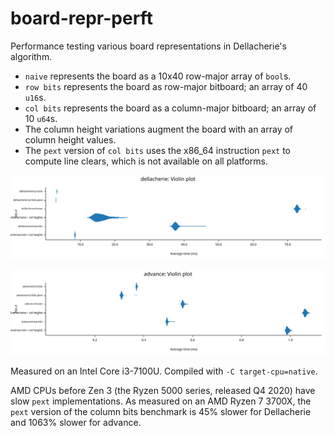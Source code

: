 # board-repr-perft

Performance testing various board representations in Dellacherie's algorithm.

- `naive` represents the board as a 10x40 row-major array of `bool`s.
- `row bits` represents the board as row-major bitboard; an array of 40 `u16`s.
- `col bits` represents the board as a column-major bitboard; an array of 10 `u64`s.
- The column height variations augment the board with an array of column height values.
- The `pext` version of `col bits` uses the x86\_64 instruction `pext` to compute
  line clears, which is not available on all platforms.

![](dellacherie.svg)

![](advance.svg)

Measured on an Intel Core i3-7100U. Compiled with `-C target-cpu=native`.

AMD CPUs before Zen 3 (the Ryzen 5000 series, released Q4 2020) have slow
`pext` implementations. As measured on an AMD Ryzen 7 3700X, the `pext` version
of the column bits benchmark is 45% slower for Dellacherie and 1063% slower for
advance.
